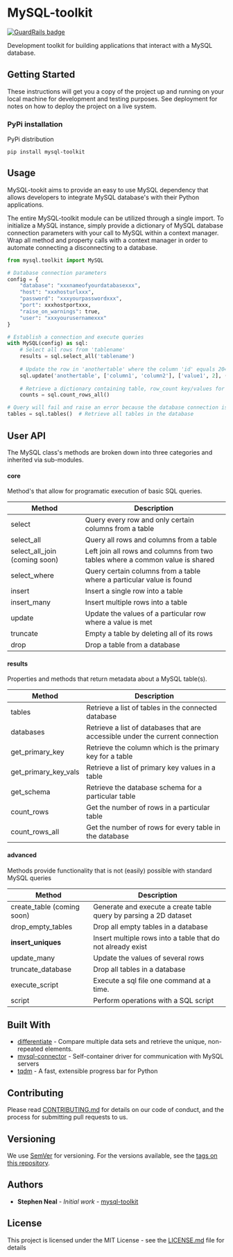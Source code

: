 # MySQL-toolkit

[![GuardRails badge](https://badges.production.guardrails.io/mrstephenneal/mysql-toolkit.svg)](https://www.guardrails.io)

Development toolkit for building applications that interact with a MySQL database.

## Getting Started

These instructions will get you a copy of the project up and running on your local machine for development and testing purposes. See deployment for notes on how to deploy the project on a live system.

### PyPi installation

PyPi distribution

```
pip install mysql-toolkit
```

## Usage

MySQL-tookit aims to provide an easy to use MySQL dependency that allows developers to integrate MySQL database's with their Python applications.

The entire MySQL-toolkit module can be utilized through a single import.  To initialize a MySQL instance, simply provide a dictionary of MySQL database connection parameters with your call to MySQL within a context manager.  Wrap all method and property calls with a context manager in order to automate connecting a disconnecting to a database.

```python
from mysql.toolkit import MySQL

# Database connection parameters
config = {
    "database": "xxxnameofyourdatabasexxx",
    "host": "xxxhosturlxxx",
    "password": "xxxyourpasswordxxx",
    "port": xxxhostportxxx,
    "raise_on_warnings": true,
    "user": "xxxyourusernamexxx"
}

# Establish a connection and execute queries
with MySQL(config) as sql:
	# Select all rows from 'tablename'
	results = sql.select_all('tablename')
	
	# Update the row in 'anothertable' where the column 'id' equals 20421
	sql.update('anothertable', ['column1', 'column2'], ['value1', 2], ('id', 20421)
	
	# Retrieve a dictionary containing table, row_count key/values for every table in the database
	counts = sql.count_rows_all()

# Query will fail and raise an error because the database connection is only maintained inside with context
tables = sql.tables()  # Retrieve all tables in the database
```

## User API
The MySQL class's methods are broken down into three categories and inherited via sub-modules.

#### core
Method's that allow for programatic execution of basic SQL queries.

| Method | Description |
| --- | --- |
select | Query every row and only certain columns from a table
select_all | Query all rows and columns from a table
select\_all_join (coming soon) | Left join all rows and columns from two tables where a common value is shared
select_where | Query certain columns from a table where a particular value is found
insert | Insert a single row into a table
insert_many | Insert multiple rows into a table
update | Update the values of a particular row where a value is met
truncate | Empty a table by deleting all of its rows
drop | Drop a table from a database

#### results
Properties and methods that return metadata about a MySQL table(s).

| Method | Description |
| --- | --- |
tables | Retrieve a list of tables in the connected database
databases | Retrieve a list of databases that are accessible under the current connection
get\_primary_key | Retrieve the column which is the primary key for a table
get\_primary_key\_vals | Retrieve a list of primary key values in a table
get_schema | Retrieve the database schema for a particular table
count_rows | Get the number of rows in a particular table
count\_rows_all | Get the number of rows for every table in the database

#### advanced
Methods provide functionality that is not (easily) possible with standard MySQL queries

| Method | Description |
| --- | --- |
create_table (coming soon) | Generate and execute a create table query by parsing a 2D dataset
drop\_empty_tables | Drop all empty tables in a database
**insert_uniques** | Insert multiple rows into a table that do not already exist
update_many | Update the values of several rows
truncate_database | Drop all tables in a database
execute_script | Execute a sql file one command at a time.
script | Perform operations with a SQL script


## Built With

* [differentiate](https://github.com/mrstephenneal/differentiate) - Compare multiple data sets and retrieve the unique, non-repeated elements.
* [mysql-connector](https://dev.mysql.com/doc/connector-python/en/) - Self-container driver for communication with MySQL servers
* [tqdm](https://github.com/tqdm/tqdm) - A fast, extensible progress bar for Python

## Contributing

Please read [CONTRIBUTING.md](https://github.com/mrstephenneal/mysql-toolkit/contributing.md) for details on our code of conduct, and the process for submitting pull requests to us.

## Versioning

We use [SemVer](http://semver.org/) for versioning. For the versions available, see the [tags on this repository](https://github.com/mrstephenneal/mysql-toolkit).

## Authors

* **Stephen Neal** - *Initial work* - [mysql-toolkit](https://github.com/mrstephenneal/mysql-toolkit)


## License

This project is licensed under the MIT License - see the [LICENSE.md](LICENSE.md) file for details
